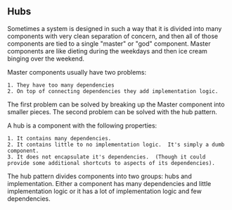 
## Hubs

Sometimes a system is designed in such a way that it is divided into many components with very clean separation of concern, and then all of those components are tied to a single "master" or "god" component.  Master components are like dieting during the weekdays and then ice cream binging over the weekend.

Master components usually have two problems:

    1. They have too many dependencies
    2. On top of connecting dependencies they add implementation logic.

The first problem can be solved by breaking up the Master component into smaller pieces.  The second problem can be solved with the hub pattern.

A hub is a component with the following properties:

    1. It contains many dependencies.
    2. It contains little to no implementation logic.  It's simply a dumb component.
    3. It does not encapsulate it's dependencies.  (Though it could provide some additional shortcuts to aspects of its dependencies).

 The hub pattern divides components into two groups: hubs and implementation.  Either a component has many dependencies and little implementation logic or it has a lot of implementation logic and few dependencies.

